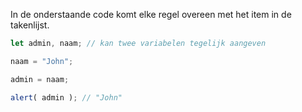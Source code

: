 In de onderstaande code komt elke regel overeen met het item in de takenlijst.

```js run
let admin, naam; // kan twee variabelen tegelijk aangeven

naam = "John";

admin = naam;

alert( admin ); // "John"
```